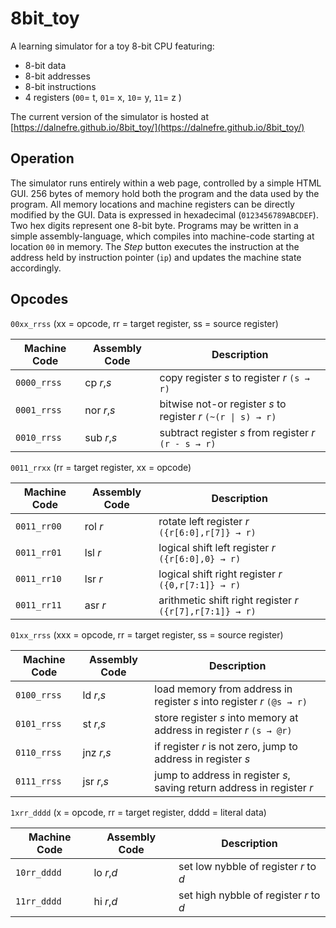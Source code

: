 # 8bit_toy

A learning simulator for a toy 8-bit CPU featuring:

  * 8-bit data
  * 8-bit addresses
  * 8-bit instructions
  * 4 registers (`00`= t, `01`= x, `10`= y, `11`= z )

The current version of the simulator is hosted at
[https://dalnefre.github.io/8bit_toy/](https://dalnefre.github.io/8bit_toy/)

## Operation

The simulator runs entirely within a web page,
controlled by a simple HTML GUI.
256 bytes of memory hold both the program
and the data used by the program.
All memory locations and machine registers
can be directly modified by the GUI.
Data is expressed in hexadecimal (`0123456789ABCDEF`).
Two hex digits represent one 8-bit byte.
Programs may be written in
a simple assembly-language,
which compiles into machine-code
starting at location `00` in memory.
The _Step_ button executes the instruction
at the address held by instruction pointer (`ip`)
and updates the machine state accordingly.

## Opcodes

`00xx_rrss` (xx = opcode, rr = target register, ss = source register)

Machine Code | Assembly Code | Description
-------------|---------------|------------
`0000_rrss`  | cp _r_,_s_    | copy register _s_ to register _r_ `(s → r)`
`0001_rrss`  | nor _r_,_s_   | bitwise not-or register _s_ to register _r_ `(~(r \| s) → r)`
`0010_rrss`  | sub _r_,_s_   | subtract register _s_ from register _r_ `(r - s → r)`

`0011_rrxx` (rr = target register, xx = opcode)

Machine Code | Assembly Code | Description
-------------|---------------|------------
`0011_rr00`  | rol _r_       | rotate left register _r_ `({r[6:0],r[7]} → r)`
`0011_rr01`  | lsl _r_       | logical shift left register _r_ `({r[6:0],0} → r)`
`0011_rr10`  | lsr _r_       | logical shift right register _r_ `({0,r[7:1]} → r)`
`0011_rr11`  | asr _r_       | arithmetic shift right register _r_ `({r[7],r[7:1]} → r)`

`01xx_rrss` (xxx = opcode, rr = target register, ss = source register)

Machine Code | Assembly Code | Description
-------------|---------------|------------
`0100_rrss`  | ld _r_,_s_    | load memory from address in register _s_ into register _r_ `(@s → r)`
`0101_rrss`  | st _r_,_s_    | store register _s_ into memory at address in register _r_ `(s → @r)`
`0110_rrss`  | jnz _r_,_s_   | if register _r_ is not zero, jump to address in register _s_
`0111_rrss`  | jsr _r_,_s_   | jump to address in register _s_, saving return address in register _r_

`1xrr_dddd` (x = opcode, rr = target register, dddd = literal data)

Machine Code | Assembly Code | Description
-------------|---------------|------------
`10rr_dddd`  | lo _r_,_d_    | set low nybble of register _r_ to _d_
`11rr_dddd`  | hi _r_,_d_    | set high nybble of register _r_ to _d_

